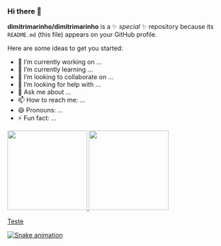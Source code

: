### Hi there 👋


**dimitrimarinho/dimitrimarinho** is a ✨ _special_ ✨ repository because its `README.md` (this file) appears on your GitHub profile.

Here are some ideas to get you started:

- 🔭 I’m currently working on ...
- 🌱 I’m currently learning ...
- 👯 I’m looking to collaborate on ...
- 🤔 I’m looking for help with ...
- 💬 Ask me about ...
- 📫 How to reach me: ...
- 😄 Pronouns: ...
- ⚡ Fun fact: ...

<div>
<a href="https://github.com/dimitrimarinho">
<img height="180em" src="https://github-readme-stats.vercel.app/api/top-langs/?username=dimitrimarinho&layout=compact&langs_count=7&theme=dracula"/>
<img height="180em" src="https://github-readme-stats.vercel.app/api?username=dimitrimarinho&show_icons=true&theme=dracula&include_all_commits=true&count_private=true"/>
</div>

Teste 

![Snake animation](https://github.com/dimitrimarinho/dimitrimarinho/blob/output/github-contribution-grid-snake.svg)
